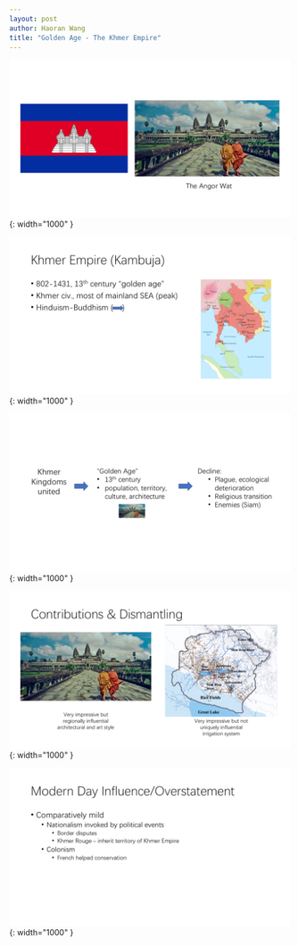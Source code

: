 ```yaml
---
layout: post
author: Haoran Wang
title: "Golden Age - The Khmer Empire"
---
```


![Image of Slide P1](/assets/images/Manus_et_Machina_course_images/25-02-17-golden_age/1.PNG){: width="1000" }

![Image of Slide P2](/assets/images/Manus_et_Machina_course_images/25-02-17-golden_age/2.PNG){: width="1000" }

![Image of Slide P3](/assets/images/Manus_et_Machina_course_images/25-02-17-golden_age/3.PNG){: width="1000" }

![Image of Slide P4](/assets/images/Manus_et_Machina_course_images/25-02-17-golden_age/6.PNG){: width="1000" }

![Image of Slide P5](/assets/images/Manus_et_Machina_course_images/25-02-17-golden_age/7.PNG){: width="1000" }

